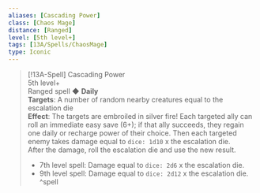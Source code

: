 ```yaml
---
aliases: [Cascading Power]
class: [Chaos Mage]
distance: [Ranged]
level: [5th level+]
tags: [13A/Spells/ChaosMage]
type: Iconic
---
```


> [!13A-Spell] Cascading Power  
> 5th level+  
> Ranged spell ◆ **Daily**  
> **Targets**: A number of random nearby creatures equal to the escalation die  
> **Effect**: The targets are embroiled in silver fire! Each targeted ally can roll an immediate easy save (6+); if that ally succeeds, they regain one daily or recharge power of their choice. Then each targeted enemy takes damage equal to `dice: 1d10` x the escalation die.  
> After the damage, roll the escalation die and use the new result.
>
> - 7th level spell: Damage equal to `dice: 2d6` x the escalation die.
> - 9th level spell: Damage equal to `dice: 2d12` x the escalation die.
^spell
